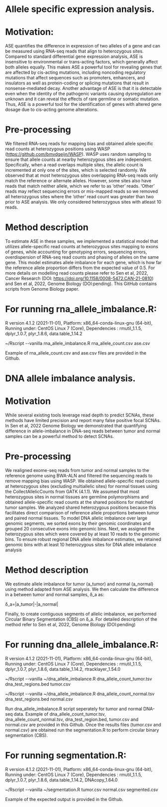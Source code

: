 # Allele specific expression analysis.

# Motivation:

ASE quantifies the difference in expression of two alleles of a gene and can be measured using RNA-seq reads that align to heterozygous sites. Compared to standard differential gene expression analysis, ASE is insensitive to environmental or trans-acting factors, which generally affect both alleles equally. This makes ASE a powerful tool for revealing genes that are affected by cis-acting mutations, including noncoding regulatory mutations that affect sequences such as promoters, enhancers, and insulators as well as protein-coding or splicing mutations that result in nonsense-mediated decay. Another advantage of ASE is that it is detectable even when the identity of the pathogenic variants causing dysregulation are unknown and it can reveal the effects of rare germline or somatic mutation. Thus, ASE is a powerful tool for the identification of genes with altered gene dosage due to cis-acting genome alterations.

# Pre-processing
We filtered RNA-seq reads for mapping bias and obtained allele specific read counts at heterozygous positions using WASP (https://github.com/bmvdgeijn/WASP). WASP uses random sampling to ensure that allele counts at nearby heterozygous sites are independent. Specifically, when a read overlaps multiple sites, the allelic count is incremented at only one of the sites, which is selected randomly. We observed that at most heterozygous sites overlapping RNA-seq reads only match the reference or alternate alleles. However, some sites also have reads that match neither allele, which we refer to as ‘other’ reads. ‘Other’ reads may reflect sequencing errors or mis-mapped reads so we removed all heterozygous sites where the ‘other’ read count was greater than two prior to ASE analysis. We only considered heterozygous sites with atleast 10 reads.

# Method description
To estimate ASE in these samples, we implemented a statistical model that utilizes allele-specific read counts at heterozygous sites mapping to exons of genes, while accounting for genotyping errors, sequencing errors, overdispersion of RNA-seq read counts and phasing of alleles on the same gene. This model estimates allele imbalance for each gene, which is how far the reference allele proportion differs from the expected value of 0.5. For more details on modelling read counts please refer to Sen et al, 2022, Cancer Research (DOI: https://doi.org/10.1158/0008-5472.CAN-21-0810) and Sen et al, 2022, Genome Biology (DOI:pending). This GitHub contains scripts from Genome Biology paper.

# For running rna_allele_imbalance.R:

R version 4.1.2 (2021-11-01), Platform: x86_64-conda-linux-gnu (64-bit), Running under: CentOS Linux 7 (Core), Dependencies : rmutil_1.1.5, dplyr_1.0.7, plyr_1.8.6, data.table_1.14.2

~/Rscript --vanilla rna_allele_imbalance.R rna_allele_count.csv ase.csv

Example of rna_allele_count.csv and ase.csv files are provided in the Github.

# DNA allele imbalance analysis.

# Motivation
While several existing tools leverage read depth to predict SCNAs, these methods have limited precision and report many false positive focal SCNAs. In Sen et al, 2022 Genome Biology we demonstrated that quantifying difference in allele-imbalance in DNA-seq reads between tumor and normal samples can be a powerful method to detect SCNAs.

# Pre-processing
We realigned exome-seq reads from tumor and normal samples to the reference genome using BWA-ALN and filtered the sequencing reads to remove mapping bias using WASP. We obtained allele-specific read counts at heterozygous sites (excluding multiallelic sites) for normal tissues using the CollectAllelicCounts from GATK (4.1.1). We assumed that most heterozygous sites in normal tissues are germline polymorphisms and obtained allele-specific read counts at the shared positions for matched tumor samples. We analyzed shared heterozygous positions because this facilitates direct comparison of reference allele proportions between tumor and paired normal tissues. To model DNA allelic imbalance over large genomic segments, we sorted exons by their genomic coordinates and grouped 20 consecutive exons into genomic bins. Next, we assigned the heterozygous sites which were covered by at least 10 reads to the genomic bins. To ensure robust regional DNA allele imbalance estimates, we retained genomic bins with at least 10 heterozygous sites for DNA allele imbalance analysis

# Method description
We estimate allele imbalance for tumor (a_tumor) and normal (a_normal) using method adapted from ASE analysis. We then calculate the difference in a between tumor and normal samples, δ_a as:

δ_a=|a_tumor|-|a_normal|

Finally, to create contiguous segments of allelic imbalance, we performed Circular Binary Segmentation (CBS) on δ_a. For detailed description of the method refer to Sen et al, 2022, Genome Biology (DOI:pending) 

# For running dna_allele_imbalance.R:

R version 4.1.2 (2021-11-01), Platform: x86_64-conda-linux-gnu (64-bit), Running under: CentOS Linux 7 (Core), Dependencies : rmutil_1.1.5, dplyr_1.0.7, plyr_1.8.6, data.table_1.14.2, rtracklayer_1.54.0 

~/Rscript --vanilla ~/dna_allele_imbalance.R dna_allele_count_tumor.tsv dna_test_regions.bed tumor.csv

~/Rscript --vanilla ~/dna_allele_imbalance.R dna_allele_count_normal.tsv dna_test_regions.bed normal.csv

Run dna_allele_imbalance.R script seperately for tumor and normal DNA-seq data. Example of dna_allele_count_tumor.tsv, dna_allele_count_normal.tsv, dna_test_region.bed, tumor.csv and normal.csv are provided in this Github. Once the results files (tumor.csv and normal.csv) are obtained run the segmentation.R to perform circular binary segmentation (CBS).

# For running segmentation.R:

R version 4.1.2 (2021-11-01), Platform: x86_64-conda-linux-gnu (64-bit), Running under: CentOS Linux 7 (Core), Dependencies : rmutil_1.1.5, dplyr_1.0.7, plyr_1.8.6, data.table_1.14.2, DNAcopy_1.64.0

~/Rscript --vanilla ~/segmentation.R tumor.csv normal.csv segmented.csv

Example of the expected output is provided in the Github.

















